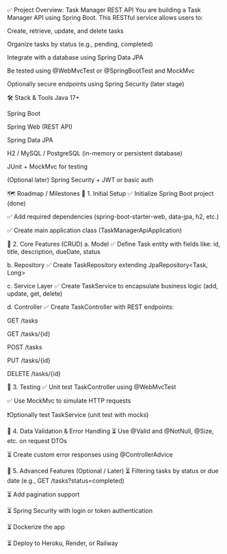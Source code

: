 ✅ Project Overview: Task Manager REST API
You are building a Task Manager API using Spring Boot. This RESTful service allows users to:

Create, retrieve, update, and delete tasks

Organize tasks by status (e.g., pending, completed)

Integrate with a database using Spring Data JPA

Be tested using @WebMvcTest or @SpringBootTest and MockMvc

Optionally secure endpoints using Spring Security (later stage)

🛠️ Stack & Tools
Java 17+

Spring Boot

Spring Web (REST API)

Spring Data JPA

H2 / MySQL / PostgreSQL (in-memory or persistent database)

JUnit + MockMvc for testing

(Optional later) Spring Security + JWT or basic auth

🗺️ Roadmap / Milestones
🔹 1. Initial Setup
✅ Initialize Spring Boot project (done)

✅ Add required dependencies (spring-boot-starter-web, data-jpa, h2, etc.)

✅ Create main application class (TaskManagerApiApplication)

🔹 2. Core Features (CRUD)
a. Model
✅ Define Task entity with fields like: id, title, description, dueDate, status

b. Repository
✅ Create TaskRepository extending JpaRepository<Task, Long>

c. Service Layer
✅ Create TaskService to encapsulate business logic (add, update, get, delete)

d. Controller
✅ Create TaskController with REST endpoints:

GET /tasks

GET /tasks/{id}

POST /tasks

PUT /tasks/{id}

DELETE /tasks/{id}

🔹 3. Testing
✅ Unit test TaskController using @WebMvcTest

✅ Use MockMvc to simulate HTTP requests

❗Optionally test TaskService (unit test with mocks)

🔹 4. Data Validation & Error Handling
⏳ Use @Valid and @NotNull, @Size, etc. on request DTOs

⏳ Create custom error responses using @ControllerAdvice

🔹 5. Advanced Features (Optional / Later)
⏳ Filtering tasks by status or due date (e.g., GET /tasks?status=completed)

⏳ Add pagination support

⏳ Spring Security with login or token authentication

⏳ Dockerize the app

⏳ Deploy to Heroku, Render, or Railway


